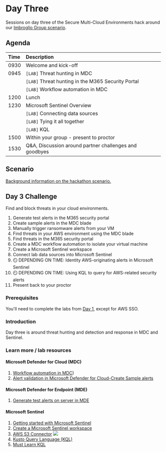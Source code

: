 # Day Three
Sessions on day three of the Secure Multi-Cloud Environments hack around our [Imbroglio Group scenario](Scenario.md).

## Agenda
| **Time** | **Description**
| :--- | :---
| 0930 | Welcome and kick-off
| 0945 | `[LAB]` Threat hunting in MDC
|  | `[LAB]` Threat hunting in the M365 Security Portal
|  | `[LAB]` Workflow automation in MDC
| 1200 | Lunch
| 1230 | Microsoft Sentinel Overview
|  | `[LAB]` Connecting data sources
|  | `[LAB]` Tying it all together
|  | `[LAB]` KQL
| 1500 | Within your group - present to proctor
| 1530 | Q&A, Discussion around partner challenges and goodbyes

## Scenario
[Background information on the hackathon scenario.](Scenario.md)

## Day 3 Challenge
Find and block threats in your cloud environments.
1. Generate test alerts in the M365 security portal
2. Create sample alerts in the MDC blade
3. Manually trigger ransomware alerts from your VM
4. Find threats in your AWS environment using the MDC blade
5. Find threats in the M365 security portal
6. Create a MDC workflow automation to isolate your virtual machine
7. Create a Microsoft Sentinel workspace
8. Connect lab data sources into Microsoft Sentinel
9. :timer_clock: DEPENDING ON TIME: Identity AWS-originating alerts in Microsoft Sentinel
10. :timer_clock: DEPENDING ON TIME: Using KQL to query for AWS-related security alerts
11. Present back to your proctor

### Prerequisites
You'll need to complete the labs from [Day 1](Day1.md), except for AWS SSO.

### Introduction
Day three is around threat hunting and detection and response in MDC and Sentinel.

### Learn more / lab resources

#### Microsoft Defender for Cloud (MDC)
1. [Workflow automation in MDC](https://docs.microsoft.com/en-us/azure/defender-for-cloud/workflow-automation))
2. [Alert validation in Microsoft Defender for Cloud-Create Sample alerts](https://docs.microsoft.com/en-us/azure/defender-for-cloud/alert-validation#generate-sample-security-alerts)

#### Microsoft Defender for Endpoint (MDE)
1. [Generate test alerts on server in MDE](https://docs.microsoft.com/en-us/azure/defender-for-cloud/integration-defender-for-endpoint?tabs=windows#send-a-test-alert)

#### Microsoft Sentinel
1.  [Getting started with Microsoft Sentinel](https://learn.microsoft.com/en-us/azure/sentinel/quickstart-onboard)
2.  [Create a Microsoft Sentinel workspace](https://learn.microsoft.com/en-us/training/modules/create-manage-azure-sentinel-workspaces/3-create-azure-sentinel-workspace)
3. [AWS S3 Connector](https://docs.microsoft.com/en-us/azure/sentinel/connect-aws?tabs=s3) [![](https://img.shields.io/badge/-STRETCH%20GOAL-important?style=flat)](#stetch-goals)
4. [Kusto Query Language (KQL)](https://learn.microsoft.com/en-us/azure/sentinel/kusto-overview)
5. [Must Learn KQL](https://aka.ms/mustlearnkql)
